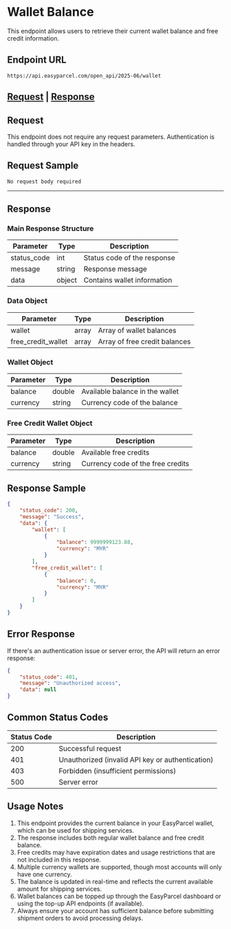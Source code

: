 # Wallet Balance

This endpoint allows users to retrieve their current wallet balance and free credit information.

## Endpoint URL

```
https://api.easyparcel.com/open_api/2025-06/wallet
```

## [Request](#request) | [Response](#response)

## Request

This endpoint does not require any request parameters. Authentication is handled through your API key in the headers.

## Request Sample

```
No request body required
```

---

## Response

### Main Response Structure

| Parameter    | Type    | Description                           |
|--------------|---------|---------------------------------------|
| status_code  | int     | Status code of the response           |
| message      | string  | Response message                      |
| data         | object  | Contains wallet information           |

### Data Object

| Parameter         | Type    | Description                        |
|-------------------|---------|------------------------------------|
| wallet            | array   | Array of wallet balances           |
| free_credit_wallet| array   | Array of free credit balances      |

### Wallet Object

| Parameter    | Type    | Description                           |
|--------------|---------|---------------------------------------|
| balance      | double  | Available balance in the wallet       |
| currency     | string  | Currency code of the balance          |

### Free Credit Wallet Object

| Parameter    | Type    | Description                           |
|--------------|---------|---------------------------------------|
| balance      | double  | Available free credits                |
| currency     | string  | Currency code of the free credits     |

## Response Sample

```json
{
    "status_code": 200,
    "message": "Success",
    "data": {
        "wallet": [
            {
                "balance": 9999999123.88,
                "currency": "MYR"
            }
        ],
        "free_credit_wallet": [
            {
                "balance": 0,
                "currency": "MYR"
            }
        ]
    }
}
```

## Error Response

If there's an authentication issue or server error, the API will return an error response:

```json
{
    "status_code": 401,
    "message": "Unauthorized access",
    "data": null
}
```

## Common Status Codes

| Status Code | Description                                     |
|-------------|-------------------------------------------------|
| 200         | Successful request                              |
| 401         | Unauthorized (invalid API key or authentication)|
| 403         | Forbidden (insufficient permissions)            |
| 500         | Server error                                    |

## Usage Notes

1. This endpoint provides the current balance in your EasyParcel wallet, which can be used for shipping services.
2. The response includes both regular wallet balance and free credit balance.
3. Free credits may have expiration dates and usage restrictions that are not included in this response.
4. Multiple currency wallets are supported, though most accounts will only have one currency.
5. The balance is updated in real-time and reflects the current available amount for shipping services.
6. Wallet balances can be topped up through the EasyParcel dashboard or using the top-up API endpoints (if available).
7. Always ensure your account has sufficient balance before submitting shipment orders to avoid processing delays.
